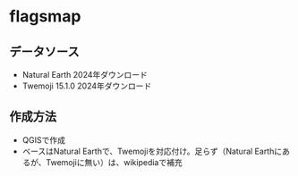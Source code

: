 # flagsmap
## データソース
- Natural Earth 2024年ダウンロード
- Twemoji 15.1.0 2024年ダウンロード
## 作成方法
- QGISで作成
- ベースはNatural Earthで、Twemojiを対応付け。足らず（Natural Earthにあるが、Twemojiに無い）は、wikipediaで補充
